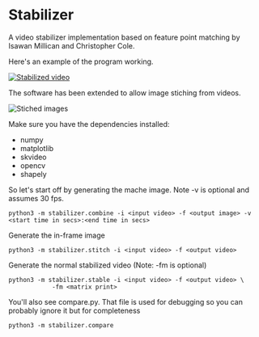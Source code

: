 # Stabilizer

A video stabilizer implementation based on feature point matching by Isawan Millican and Christopher Cole.

Here's an example of the program working.

[![Stabilized video](https://img.youtube.com/vi/jjOkjbpqEg/0.jpg)](https://www.youtube.com/watch?v=jjOkjbpqEgA)

The software has been extended to allow image stiching from videos.

![Stiched images](https://isawan.net/fileshare/drone.jpg)


Make sure you have the dependencies installed:
* numpy 
* matplotlib
* skvideo
* opencv
* shapely

So let's start off by generating the mache image. Note -v is optional and assumes 30 fps.

    python3 -m stabilizer.combine -i <input video> -f <output image> -v <start time in secs>:<end time in secs>

Generate the in-frame image

    python3 -m stabilizer.stitch -i <input video> -f <output video>

Generate the normal stabilized video (Note: -fm is optional)

    python3 -m stabilizer.stable -i <input video> -f <output video> \
                -fm <matrix print> 

You'll also see compare.py.
That file is used for debugging so you can probably ignore it but for completeness

    python3 -m stabilizer.compare
